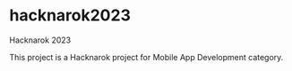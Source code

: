 # hacknarok2023

Hacknarok 2023

This project is a Hacknarok project for Mobile App Development category.
